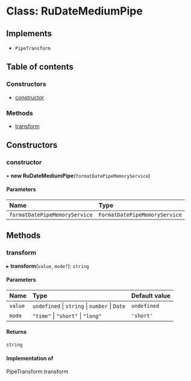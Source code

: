 # Class: RuDateMediumPipe

## Implements

- `PipeTransform`

## Table of contents

### Constructors

- [constructor](RuDateMediumPipe.md#constructor)

### Methods

- [transform](RuDateMediumPipe.md#transform)

## Constructors

### constructor

• **new RuDateMediumPipe**(`formatDatePipeMemoryService`)

#### Parameters

| Name | Type |
| :------ | :------ |
| `formatDatePipeMemoryService` | `FormatDatePipeMemoryService` |

## Methods

### transform

▸ **transform**(`value`, `mode?`): `string`

#### Parameters

| Name | Type | Default value |
| :------ | :------ | :------ |
| `value` | `undefined` \| `string` \| `number` \| `Date` | `undefined` |
| `mode` | ``"time"`` \| ``"short"`` \| ``"long"`` | `'short'` |

#### Returns

`string`

#### Implementation of

PipeTransform.transform
